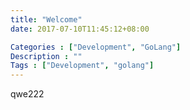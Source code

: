 ```yaml
---
title: "Welcome"
date: 2017-07-10T11:45:12+08:00

Categories : ["Development", "GoLang"]
Description : ""
Tags : ["Development", "golang"]
---
```



qwe222
